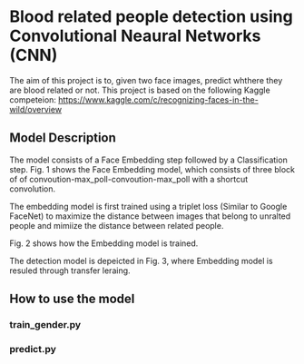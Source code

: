 # Blood related people detection using Convolutional Neaural Networks (CNN)

The aim of this project is to, given two face images, predict whthere they are blood related or not.
This project is based on the following Kaggle competeion:
https://www.kaggle.com/c/recognizing-faces-in-the-wild/overview

## Model Description

The model consists of a Face Embedding step followed by a Classification step. Fig. 1 shows the Face Embedding model, which consists of three block of of convoution-max_poll-convoution-max_poll with a shortcut convolution.

The embedding model is first trained using a triplet loss (Similar to Google FaceNet) to maximize the distance between images that belong to unralted people and mimiize the distance between related people.

Fig. 2 shows how the Embedding model is trained.

The detection model is depeicted in Fig. 3, where Embedding model is resuled through transfer leraing. 
 


## How to use the model

### train_gender.py



### predict.py


